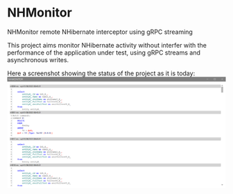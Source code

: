 # NHMonitor
NHMonitor remote NHibernate interceptor using gRPC streaming

This project aims monitor NHibernate activity without interfer with the performance of the application under test, using gRPC streams and asynchronous writes.

Here a screenshot showing the status of the project as it is today:
![screenshot](https://github.com/FelicePollano/NHMonitor/blob/main/screenshots/screenshot-%202023-08-01%20084402.png)

